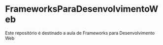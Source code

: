 # FrameworksParaDesenvolvimentoWeb
Este repositório é destinado a aula de Frameworks para Desenvolvimento Web
